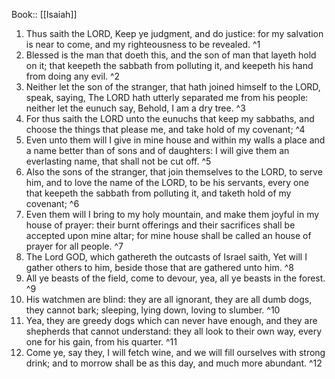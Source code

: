  Book:: [[Isaiah]]
 1. Thus saith the LORD, Keep ye judgment, and do justice: for my salvation is near to come, and my righteousness to be revealed. ^1
 2. Blessed is the man that doeth this, and the son of man that layeth hold on it; that keepeth the sabbath from polluting it, and keepeth his hand from doing any evil. ^2
 3. Neither let the son of the stranger, that hath joined himself to the LORD, speak, saying, The LORD hath utterly separated me from his people: neither let the eunuch say, Behold, I am a dry tree. ^3
 4. For thus saith the LORD unto the eunuchs that keep my sabbaths, and choose the things that please me, and take hold of my covenant; ^4
 5. Even unto them will I give in mine house and within my walls a place and a name better than of sons and of daughters: I will give them an everlasting name, that shall not be cut off. ^5
 6. Also the sons of the stranger, that join themselves to the LORD, to serve him, and to love the name of the LORD, to be his servants, every one that keepeth the sabbath from polluting it, and taketh hold of my covenant; ^6
 7. Even them will I bring to my holy mountain, and make them joyful in my house of prayer: their burnt offerings and their sacrifices shall be accepted upon mine altar; for mine house shall be called an house of prayer for all people. ^7
 8. The Lord GOD, which gathereth the outcasts of Israel saith, Yet will I gather others to him, beside those that are gathered unto him. ^8
 9. All ye beasts of the field, come to devour, yea, all ye beasts in the forest. ^9
 10. His watchmen are blind: they are all ignorant, they are all dumb dogs, they cannot bark; sleeping, lying down, loving to slumber. ^10
 11. Yea, they are greedy dogs which can never have enough, and they are shepherds that cannot understand: they all look to their own way, every one for his gain, from his quarter. ^11
 12. Come ye, say they, I will fetch wine, and we will fill ourselves with strong drink; and to morrow shall be as this day, and much more abundant. ^12
